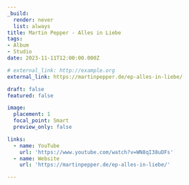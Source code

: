 ```yaml
---
_build:
  render: never
  list: always
title: Martin Pepper - Alles in Liebe 
tags:
- Album
- Studio
date: 2023-11-11T12:00:00.000Z

# external_link: http://example.org
external_link: https://martinpepper.de/ep-alles-in-liebe/

draft: false
featured: false

image:
  placement: 1
  focal_point: Smart
  preview_only: false

links:
  - name: YouTube
    url: 'https://www.youtube.com/watch?v=WN8qI38uDFs'
  - name: Website
    url: 'https://martinpepper.de/ep-alles-in-liebe/'

---
```


